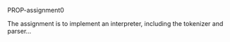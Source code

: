 PROP-assignment0

The assignment is to implement an interpreter, including the tokenizer and
parser...
